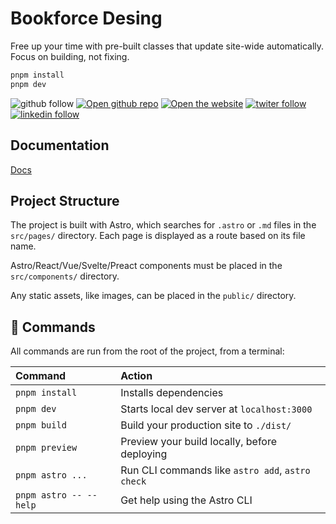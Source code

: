 # Bookforce Desing

Free up your time with pre-built classes that update site-wide automatically. Focus on building, not fixing.

```bash
pnpm install
pnpm dev
```

![github follow](https://img.shields.io/github/followers/Tailus-UI?style=social)
[![Open github repo](https://img.shields.io/badge/github-open-blue?style=flat)](https://github.com/Tailus-UI/)
[![Open the website](https://img.shields.io/badge/website-open-blue?style=flat)](https://html.tailus.io/)
[![twiter follow](https://img.shields.io/twitter/follow/tailusui?style=social)](https://twitter.com/tailus_ui)
[![linkedin follow](https://img.shields.io/badge/linkedin-follow-blue?style=flat)](https://www.linkedin.com/company/tailus-ui/)

## Documentation

[Docs](https://html.tailus.io/get-started/installation)

## Project Structure

The project is built with Astro, which searches for `.astro` or `.md` files in the `src/pages/` directory. Each page is displayed as a route based on its file name.

Astro/React/Vue/Svelte/Preact components must be placed in the `src/components/` directory.

Any static assets, like images, can be placed in the `public/` directory.

## 🧞 Commands

All commands are run from the root of the project, from a terminal:

| Command                | Action                                           |
| :----------------------| :----------------------------------------------- |
| `pnpm install`         | Installs dependencies                            |
| `pnpm dev`             | Starts local dev server at `localhost:3000`      |
| `pnpm build`           | Build your production site to `./dist/`          |
| `pnpm preview`         | Preview your build locally, before deploying     |
| `pnpm astro ...`       | Run CLI commands like `astro add`, `astro check` |
| `pnpm astro -- --help` | Get help using the Astro CLI                     |
